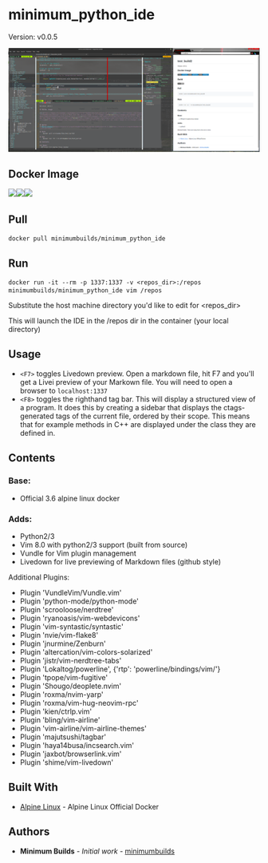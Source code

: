 # minimum_python_ide

Version: v0.0.5

![Vim Python IDE][logo]

[logo]: /python_ide.png "Logo Title Text 2"

## Docker Image

[![](https://images.microbadger.com/badges/version/minimumbuilds/minimum_python_ide:v0.0.5.svg)](https://microbadger.com/images/minimumbuilds/minimum_python_ide:v0.0.5 "Get your own version badge on microbadger.com")[![](https://images.microbadger.com/badges/image/minimumbuilds/minimum_python_ide:v0.0.5.svg)](https://microbadger.com/images/minimumbuilds/minimum_python_ide:v0.0.5 "Get your own image badge on microbadger.com")[![](https://images.microbadger.com/badges/commit/minimumbuilds/minimum_python_ide:v0.0.5.svg)](https://microbadger.com/images/minimumbuilds/minimum_python_ide:v0.0.5 "Get your own commit badge on microbadger.com") 

## Pull
	docker pull minimumbuilds/minimum_python_ide

## Run
	docker run -it --rm -p 1337:1337 -v <repos_dir>:/repos minimumbuilds/minimum_python_ide vim /repos

Substitute the host machine directory you'd like to edit for <repos_dir>

This will launch the IDE in the /repos dir in the container (your local directory)

## Usage

- ``<F7>`` toggles Livedown preview.   Open a markdown file, hit F7 and you'll get a Livei preview of your Markown file. You will need to open a browser to ``localhost:1337``
- ``<F8>`` toggles the righthand tag bar.  This will display a structured view of a program.  It does this by creating a sidebar that displays the ctags-generated tags of the current file, ordered by their scope. This means that for example methods in C++ are displayed under the class they are defined in.

## Contents

### Base:
- Official 3.6 alpine linux docker

### Adds:
- Python2/3
- Vim 8.0 with python2/3 support (built from source)
- Vundle for Vim plugin management
- Livedown for live previewing of Markdown files (github style) 

Additional Plugins:

- Plugin 'VundleVim/Vundle.vim'
- Plugin 'python-mode/python-mode'
- Plugin 'scrooloose/nerdtree'
- Plugin 'ryanoasis/vim-webdevicons'
- Plugin 'vim-syntastic/syntastic'
- Plugin 'nvie/vim-flake8'
- Plugin 'jnurmine/Zenburn'
- Plugin 'altercation/vim-colors-solarized'
- Plugin 'jistr/vim-nerdtree-tabs'
- Plugin 'Lokaltog/powerline', {'rtp': 'powerline/bindings/vim/'}
- Plugin 'tpope/vim-fugitive'
- Plugin 'Shougo/deoplete.nvim'
- Plugin 'roxma/nvim-yarp'
- Plugin 'roxma/vim-hug-neovim-rpc'
- Plugin 'kien/ctrlp.vim'
- Plugin 'bling/vim-airline'
- Plugin 'vim-airline/vim-airline-themes'
- Plugin 'majutsushi/tagbar'
- Plugin 'haya14busa/incsearch.vim'
- Plugin 'jaxbot/browserlink.vim'
- Plugin 'shime/vim-livedown'

## Built With

* [Alpine Linux](https://hub.docker.com/_/alpine/) - Alpine Linux Official Docker

## Authors

* **Minimum Builds** - *Initial work* - [minimumbuilds](https://github.com/minimumbuilds)

